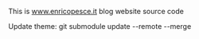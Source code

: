 This is www.enricopesce.it blog website source code

Update theme:
git submodule update --remote --merge